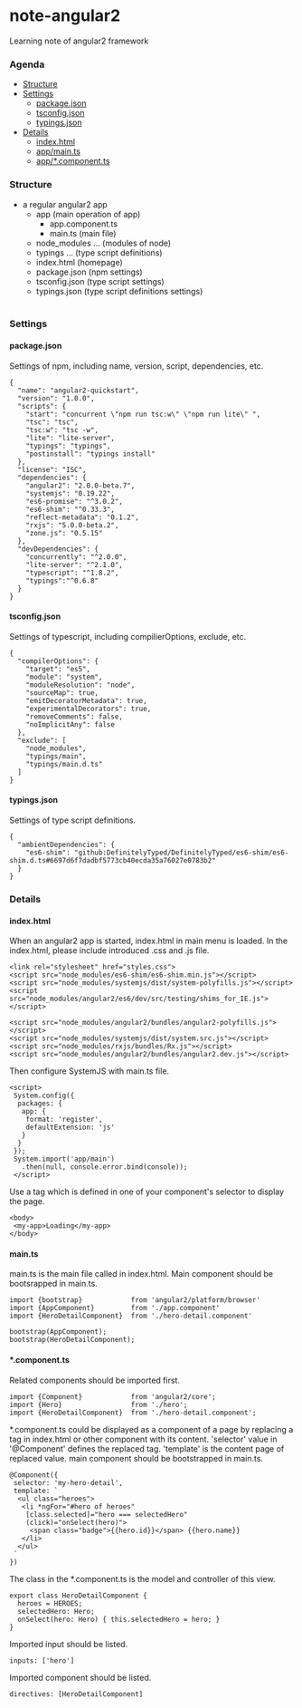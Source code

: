 # note-angular2
Learning note of angular2 framework
### Agenda
* [Structure](#structure)<br>
* [Settings](#settings)<br>
  * [package.json](#packagejson)<br>
  * [tsconfig.json](#tsconfigjson)<br>
  * [typings.json](#typingsjson)<br>
* [Details](#details)<br>
  * [index.html](#indexhtml)<br>
  * [app/main.ts](#maints)<br>
  * [app/*.component.ts](#componentts)<br>

### Structure
* a regular angular2 app
  * app (main operation of app)
    * app.component.ts
    * main.ts (main file)
  * node_modules ... (modules of node)
  * typings ... (type script definitions)
  * index.html (homepage)
  * package.json (npm settings)
  * tsconfig.json (type script settings)
  * typings.json (type script definitions settings)
  <br>

### Settings
#### package.json
Settings of npm, including name, version, script, dependencies, etc.
```
{
  "name": "angular2-quickstart",
  "version": "1.0.0",
  "scripts": {
    "start": "concurrent \"npm run tsc:w\" \"npm run lite\" ",    
    "tsc": "tsc",
    "tsc:w": "tsc -w",
    "lite": "lite-server",
    "typings": "typings",
    "postinstall": "typings install" 
  },
  "license": "ISC",
  "dependencies": {
    "angular2": "2.0.0-beta.7",
    "systemjs": "0.19.22",
    "es6-promise": "^3.0.2",
    "es6-shim": "^0.33.3",
    "reflect-metadata": "0.1.2",
    "rxjs": "5.0.0-beta.2",
    "zone.js": "0.5.15"
  },
  "devDependencies": {
    "concurrently": "^2.0.0",
    "lite-server": "^2.1.0",
    "typescript": "^1.8.2",
    "typings":"^0.6.8"
  }
}
```
#### tsconfig.json
Settings of typescript, including compilierOptions, exclude, etc.
```
{
  "compilerOptions": {
    "target": "es5",
    "module": "system",
    "moduleResolution": "node",
    "sourceMap": true,
    "emitDecoratorMetadata": true,
    "experimentalDecorators": true,
    "removeComments": false,
    "noImplicitAny": false
  },
  "exclude": [
    "node_modules",
    "typings/main",
    "typings/main.d.ts"
  ]
}
```
#### typings.json
Settings of type script definitions.
```
{
  "ambientDependencies": {
    "es6-shim": "github:DefinitelyTyped/DefinitelyTyped/es6-shim/es6-shim.d.ts#6697d6f7dadbf5773cb40ecda35a76027e0783b2"
  }
}
```
### Details
#### index.html
When an angular2 app is started, index.html in main menu is loaded. In the index.html, please include introduced .css and .js file.
```
<link rel="stylesheet" href="styles.css">
<script src="node_modules/es6-shim/es6-shim.min.js"></script>
<script src="node_modules/systemjs/dist/system-polyfills.js"></script>
<script src="node_modules/angular2/es6/dev/src/testing/shims_for_IE.js"></script>

<script src="node_modules/angular2/bundles/angular2-polyfills.js"></script>
<script src="node_modules/systemjs/dist/system.src.js"></script>
<script src="node_modules/rxjs/bundles/Rx.js"></script>
<script src="node_modules/angular2/bundles/angular2.dev.js"></script>
```
Then configure SystemJS with main.ts file.
```
<script>
 System.config({
  packages: {
   app: {
    format: 'register',
    defaultExtension: 'js'
   }
  }
 });
 System.import('app/main')
   .then(null, console.error.bind(console));
 </script>
```
Use a tag which is defined in one of your component's selector to display the page.
```
<body>
 <my-app>Loading</my-app>
</body>
```
#### main.ts
main.ts is the main file called in index.html. Main component should be bootsrapped in main.ts.
```
import {bootstrap}            from 'angular2/platform/browser'
import {AppComponent}         from './app.component'
import {HeroDetailComponent}  from './hero-detail.component'

bootstrap(AppComponent);
bootstrap(HeroDetailComponent);
```
#### *.component.ts
Related components should be imported first.
```
import {Component}            from 'angular2/core';
import {Hero}                 from './hero';
import {HeroDetailComponent}  from './hero-detail.component';
```
*.component.ts could be displayed as a component of a page by replacing a tag in index.html or other component with its content. 'selector' value in '@Component' defines the replaced tag. 'template' is the content page of replaced value. main component should be bootstrapped in main.ts.
```
@Component({
 selector: 'my-hero-detail',
 template: `    
  <ul class="heroes">
   <li *ngFor="#hero of heroes"
    [class.selected]="hero === selectedHero"
    (click)="onSelect(hero)">
     <span class="badge">{{hero.id}}</span> {{hero.name}}
   </li>
  </ul>
 `
})
```
The class in the *.component.ts is the model and controller of this view.
```
export class HeroDetailComponent {
  heroes = HEROES;
  selectedHero: Hero;
  onSelect(hero: Hero) { this.selectedHero = hero; }
}
```
Imported input should be listed.
```
inputs: ['hero']
```
Imported component should be listed.
```
directives: [HeroDetailComponent]
```
